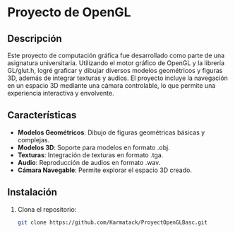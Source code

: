 # Proyecto de OpenGL

## Descripción

Este proyecto de computación gráfica fue desarrollado como parte de una asignatura universitaria. Utilizando el motor gráfico de OpenGL y la librería GL/glut.h, logré graficar y dibujar diversos modelos geométricos y figuras 3D, además de integrar texturas y audios. El proyecto incluye la navegación en un espacio 3D mediante una cámara controlable, lo que permite una experiencia interactiva y envolvente.

## Características

- **Modelos Geométricos**: Dibujo de figuras geométricas básicas y complejas.
- **Modelos 3D**: Soporte para modelos en formato .obj.
- **Texturas**: Integración de texturas en formato .tga.
- **Audio**: Reproducción de audios en formato .wav.
- **Cámara Navegable**: Permite explorar el espacio 3D creado.

## Instalación

1. Clona el repositorio:
   ```bash
   git clone https://github.com/Karmatack/ProyectOpenGLBasc.git
